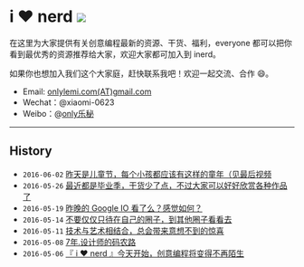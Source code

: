 # i :heart: nerd [![](https://img.shields.io/badge/%E2%99%A5-inerd.cc-green.svg)](http://inerd.cc)

在这里为大家提供有关创意编程最新的资源、干货、福利，everyone 都可以把你看到最优秀的资源推荐给大家，欢迎大家都可加入到 inerd。

如果你也想加入我们这个大家庭，赶快联系我吧！欢迎一起交流、合作 :smile:。

* Email: [onlylemi.com(AT)gmail.com](mailto:onlylemi.com@gmail.com)
* Wechat：@xiaomi-0623
* Weibo：@[only乐秘](http://weibo.com/xiaomi0623)

---

## History

* `2016-06-02` [昨天是儿童节，每个小孩都应该有这样的童年（见最后视频](http://inerd.cc/2016/06/02/)
* `2016-05-26` [最近都是毕业季，干货少了点，不过大家可以好好欣赏各种作品了](http://inerd.cc/2016/05/26/)
* `2016-05-19` [昨晚的 Google IO 看了么？感觉如何？](http://inerd.cc/2016/05/19/)
* `2016-05-14` [不要仅仅只待在自己的圈子，到其他圈子看看去](http://inerd.cc/2016/05/14/)
* `2016-05-11` [技术与艺术相结合，总会带来意想不到的惊喜](http://inerd.cc/2016/05/11/)
* `2016-05-08` [7年.设计师的码农路](http://inerd.cc/2016/05/08/)
* `2016-05-06` [『 i ♥ nerd 』今天开始，创意编程将变得不再陌生](http://inerd.cc/2016/05/06/)
